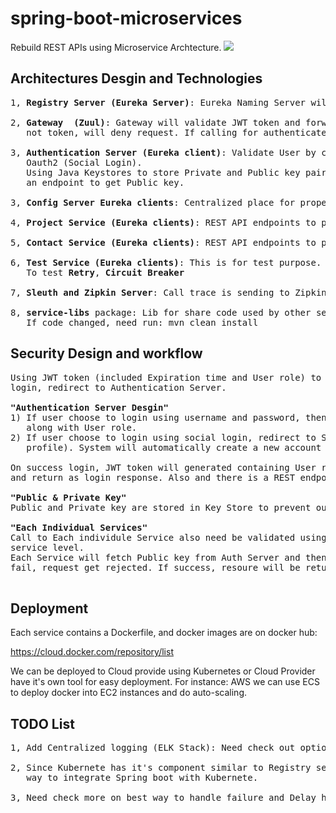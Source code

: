 # spring-boot-microservices
Rebuild REST APIs using Microservice Archtecture. 
<img src="https://github.com/k2he/spring-boot-microservices/blob/v1.1-docker-compose/architecture_design.JPG">

## Architectures Desgin and Technologies
<pre>
1, <b>Registry Server (Eureka Server)</b>: Eureka Naming Server will register all services.

2, <b>Gateway  (Zuul)</b>: Gateway will validate JWT token and forward all valid incoming requests based on urls. If 
   not token, will deny request. If calling for authenticate, request will forward to Authentication Server.
   
3, <b>Authentication Server (Eureka client)</b>: Validate User by check username and password in Database or using 
   Oauth2 (Social Login).
   Using Java Keystores to store Private and Public key pair. JWT is created and signed with Private key. Expose 
   an endpoint to get Public key.
    
3, <b>Config Server Eureka clients</b>: Centralized place for properties. Geting property files from Github repository.

4, <b>Project Service (Eureka clients)</b>: REST API endpoints to perform Project related operations (JPA) 

5, <b>Contact Service (Eureka clients)</b>: REST API endpoints to perform Contact related operations (JPA)

6, <b>Test Service (Eureka clients)</b>: This is for test purpose. REST API endpoints for test purpose. 
   To test <b>Retry</b>, <b>Circuit Breaker</b>
   
7, <b>Sleuth and Zipkin Server</b>: Call trace is sending to Zipking Server, it's help us to trace calls and debug.

8, <b>service-libs</b> package: Lib for share code used by other services. 
   If code changed, need run: mvn clean install
</pre>

## Security Design and workflow
<pre>
Using JWT token (included Expiration time and User role) to validate User access. First time when user trying to 
login, redirect to Authentication Server.

<b>"Authentication Server Desgin"</b>
1) If user choose to login using username and password, then validate again User information stored in Database 
   along with User role. 
2) If user choose to login using social login, redirect to Social Login page, if user grant access (email and 
   profile). System will automatically create a new account using Email.

On success login, JWT token will generated containing User roles, and sign with Private Key from Key Store, 
and return as login response. Also and there is a REST endpoint to access Public Key.

<b>"Public & Private Key"</b>
Public and Private key are stored in Key Store to prevent outside getting private key.

<b>"Each Individual Services"</b>
Call to Each individule Service also need be validated using JWT token to improve security on individual 
service level. 
Each Service will fetch Public key from Auth Server and then validate incoming JWT token. If validation 
fail, request get rejected. If success, resoure will be returned.

</pre>

## Deployment
Each service contains a Dockerfile, and docker images are on docker hub:

https://cloud.docker.com/repository/list

We can be deployed to Cloud provide using Kubernetes or Cloud Provider have it's own tool for easy deployment. 
For instance:
AWS we can use ECS to deploy docker into EC2 instances and do auto-scaling. 

## TODO List
<pre>
1, Add Centralized logging (ELK Stack): Need check out options and add centralized logging mechanism.

2, Since Kubernete has it's component similar to Registry server and Config Server, need check out what's the best
   way to integrate Spring boot with Kubernete.
   
3, Need check more on best way to handle failure and Delay how to tell Kubernete when to re-create a Pod.
</pre>

